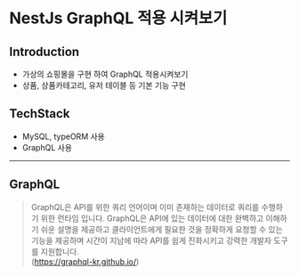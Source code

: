 # NestJs GraphQL 적용 시켜보기
## Introduction
- 가상의 쇼핑몰을 구현 하여 GraphQL 적용시켜보기
- 상품, 상품카테고리, 유저 테이블 등 기본 기능 구현

## TechStack
- MySQL, typeORM 사용
- GraphQL 사용
----
## GraphQL
>GraphQL은 API를 위한 쿼리 언어이며 이미 존재하는 데이터로 쿼리를 수행하기 위한 런타임 입니다. GraphQL은 API에 있는 데이터에 대한 완벽하고 이해하기 쉬운 설명을 제공하고 클라이언트에게 필요한 것을 정확하게 요청할 수 있는 기능을 제공하며 시간이 지남에 따라 API를 쉽게 진화시키고 강력한 개발자 도구를 지원합니다.<br/>
  (https://graphql-kr.github.io/)
